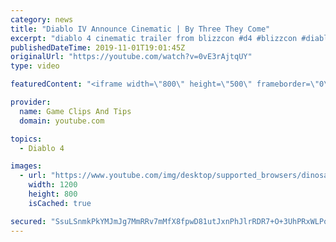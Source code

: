 ```yaml
---
category: news
title: "Diablo IV Announce Cinematic | By Three They Come"
excerpt: "diablo 4 cinematic trailer from blizzcon #d4 #blizzcon #diablo."
publishedDateTime: 2019-11-01T19:01:45Z
originalUrl: "https://youtube.com/watch?v=0vE3rAjtqUY"
type: video

featuredContent: "<iframe width=\"800\" height=\"500\" frameborder=\"0\" src=\"https://www.youtube.com/embed/0vE3rAjtqUY\" allow=\"accelerometer; autoplay; encrypted-media; gyroscope; picture-in-picture\" allowfullscreen></iframe>"

provider:
  name: Game Clips And Tips
  domain: youtube.com

topics:
  - Diablo 4

images:
  - url: "https://www.youtube.com/img/desktop/supported_browsers/dinosaur.png"
    width: 1200
    height: 800
    isCached: true

secured: "SsuLSnmkPkYMJmJg7MmRRv7mMfX8fpwD81utJxnPhJlrRDR7+O+3UhPRxWLPoWsTx/iEDllSHQ5hf+ZLT6HoedQk4Tgj3K7th3UxrG/WxerFi/UZzpKr/+Cb8VttkSgBx2Ke6vdNhKiwHxPTPzmdmkR281zK642+S2ROSINMPayXBUWkKVOVpPiFkj1rCxZXAFA/FhccJEgWCQ6Ad2MhEWURHSiNQKDNIf9ojsBj9NjKO/zC8DOJQkI0FqaHaOEkn/1Th8Nrv3gAwjr2NuN/BKhl8hXoTu2wkdcWcmcV9UwgsBoexhZsAwc5G9mwas60IQ24WVd46LEhzuxOvEnlYLJ9WC7hbwjTuGynxHsbvTzHgLQ+kZgPcBjmpG4vSPmU94SjC+UxXG9cUMVYviWy3g==;Fg5S3hVnnY+oNXBcHU1LzQ=="
---
```


